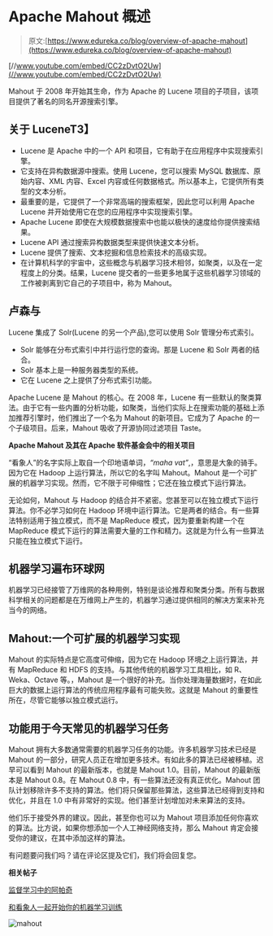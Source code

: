 # Apache Mahout 概述

> 原文:[https://www.edureka.co/blog/overview-of-apache-mahout](https://www.edureka.co/blog/overview-of-apache-mahout)

[//www.youtube.com/embed/CC2zDvtO2Uw](//www.youtube.com/embed/CC2zDvtO2Uw)

Mahout 于 2008 年开始其生命，作为 Apache 的 Lucene 项目的子项目，该项目提供了著名的同名开源搜索引擎。

## **关于 LuceneT3】**

*   Lucene 是 Apache 中的一个 API 和项目，它有助于在应用程序中实现搜索引擎。
*   它支持在异构数据源中搜索。使用 Lucene，您可以搜索 MySQL 数据库、原始内容、XML 内容、Excel 内容或任何数据格式。所以基本上，它提供所有类型的文本分析。
*   最重要的是，它提供了一个非常高端的搜索框架，因此您可以利用 Apache Lucene 并开始使用它在您的应用程序中实现搜索引擎。
*   Apache Lucene 即使在大规模数据搜索中也能以极快的速度给你提供搜索结果。
*   Lucene API 通过搜索异构数据类型来提供快速文本分析。
*   Lucene 提供了搜索、文本挖掘和信息检索技术的高级实现。
*   在计算机科学的宇宙中，这些概念与机器学习技术相邻，如聚类，以及在一定程度上的分类。结果，Lucene 提交者的一些更多地属于这些机器学习领域的工作被剥离到它自己的子项目中，称为 Mahout。

## **卢森与**

Lucene 集成了 Solr(Lucene 的另一个产品),您可以使用 Solr 管理分布式索引。

*   Solr 能够在分布式索引中并行运行您的查询。那是 Lucene 和 Solr 两者的结合。
*   Solr 基本上是一种服务器类型的系统。
*   它在 Lucene 之上提供了分布式索引功能。

Apache Lucene 是 Mahout 的核心。在 2008 年，Lucene 有一些默认的聚类算法。由于它有一些内置的分析功能，如聚类，当他们实际上在搜索功能的基础上添加推荐引擎时，他们推出了一个名为 Mahout 的新项目。它成为了 Apache 的一个子级项目。后来，Mahout 吸收了开源协同过滤项目 Taste。

**Apache Mahout 及其在 Apache 软件基金会中的相关项目**

“看象人”的名字实际上取自一个印地语单词，*“maha vat”*,，意思是大象的骑手。因为它在 Hadoop 上运行算法，所以它的名字叫 Mahout。Mahout 是一个可扩展的机器学习实现。然而，它不限于可伸缩性；它还在独立模式下运行算法。

无论如何，Mahout 与 Hadoop 的结合并不紧密。您甚至可以在独立模式下运行算法。你不必学习如何在 Hadoop 环境中运行算法。它是两者的结合。有一些算法特别适用于独立模式，而不是 MapReduce 模式，因为要重新构建一个在 MapReduce 模式下运行的算法需要大量的工作和精力。这就是为什么有一些算法只能在独立模式下运行。

## **机器学习遍布环球网**

机器学习已经接管了万维网的各种用例，特别是谈论推荐和聚类分类。所有与数据科学相关的问题都是在万维网上产生的，机器学习通过提供相同的解决方案来补充当今的网络。

## **Mahout:一个可扩展的机器学习实现**

Mahout 的实际特点是它高度可伸缩，因为它在 Hadoop 环境之上运行算法，并有 MapReduce 和 HDFS 的支持。与其他传统的机器学习工具相比，如 R、Weka、Octave 等。，Mahout 是一个很好的补充。当你处理海量数据时，在如此巨大的数据上运行算法的传统应用程序最有可能失败。这就是 Mahout 的重要性所在，尽管它能够以独立模式运行。

## **功能用于今天常见的机器学习任务**

Mahout 拥有大多数通常需要的机器学习任务的功能。许多机器学习技术已经是 Mahout 的一部分，研究人员正在增加更多技术。有如此多的算法已经被移植。迟早可以看到 Mahout 的最新版本，也就是 Mahout 1.0。目前，Mahout 的最新版本是 Mahout 0.8。在 Mahout 0.8 中，有一些算法还没有真正优化。Mahout 团队计划移除许多不支持的算法。他们将只保留那些算法，这些算法已经得到支持和优化，并且在 1.0 中有非常好的实现。他们甚至计划增加对未来算法的支持。

他们乐于接受外界的建议。因此，甚至你也可以为 Mahout 项目添加任何你喜欢的算法。比方说，如果你想添加一个人工神经网络支持，那么 Mahout 肯定会接受你的建议，在其中添加这样的算法。

有问题要问我们吗？请在评论区提及它们，我们将会回复您。

**相关帖子**

[监督学习中的阿帕奇](https://www.edureka.co/blog/supervised-learning-technique-in-mahout/ "Supervised Learning in Apache Mahout")

[和看象人一起开始你的机器学习训练](https://www.edureka.co/mahout-self-paced?%20 "Training in Machine Learning with Mahout")

![mahout](../Images/3a6be3b4a13eb8c23ef3228eee967bed.png)